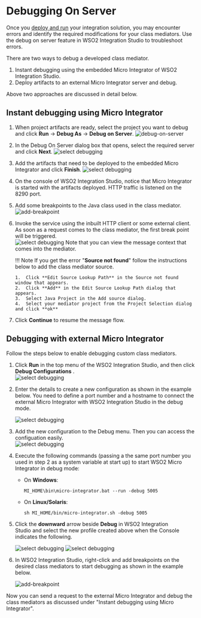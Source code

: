 # Debugging On Server

Once you [deploy and run](../deploy-artifacts) your integration solution, you may encounter errors and identify the required modifications for your class mediators. Use the debug on server feature in WSO2 Integration Studio to troubleshoot errors.

There are two ways to debug a developed class mediator.

1.  Instant debugging using the embedded Micro Integrator of WSO2 Integration Studio.
2.  Deploy artifacts to an external Micro Integrator server and debug.

Above two approaches are discussed in detail below.

## Instant debugging using Micro Integrator

1.  When project artifacts are ready, select the project you want to debug and click **Run** -> **Debug As** -> **Debug on Server**.
    ![debug-on-server](../assets/img/debug-on-server/select-debug-on-server.png)

2.  In the Debug On Server dialog box that opens, select the required server and click **Next**.
    ![select debugging](../assets/img/debug-on-server/select-server.png)

3.  Add the artifacts that need to be deployed to the embedded Micro Integrator and click **Finish**.
    ![select debugging](../assets/img/debug-on-server/add-artifacts.png)

4.  On the console of WSO2 Integration Studio, notice that Micro
    Integrator is started with the artifacts deployed. HTTP traffic is
    listened on the 8290 port.

5.  Add some breakpoints to the Java class used in the class mediator.  
    ![add-breakpoint](../assets/img/debug-on-server/add-breakpoints.png)

6.  Invoke the service using the inbuilt HTTP client or some external client. As soon as
    a request comes to the class mediator, the first break point will be triggered.  
    ![select debugging](../assets/img/debug-on-server/debug-class-mediator-view-properties.png)
    Note that you can view the message context that comes into the mediator.

    !!! Note
        If you get the error "**Source not found**" follow the instructions below to add the class mediator source.
        
        1.  Click **Edit Source Lookup Path** in the Source not found window that appears.
        2.  Click **Add** in the Edit Source Lookup Path dialog that appears.
        3.  Select Java Project in the Add source dialog.
        4.  Select your mediator project from the Project Selection dialog and click **ok**

7.  Click **Continue** to resume the message flow.

## Debugging with external Micro Integrator

Follow the steps below to enable debugging custom class mediators.

1.  Click **Run** in the top menu of the WSO2 Integration Studio, and
    then click **Debug Configurations** .  
    ![select debugging](../assets/img/mediation-debugging/debugging-7.png)
2.  Enter the details to create a new configuration as shown in the
    example below. You need to define a port number and a hostname to connect the external Micro Integrator with WSO2 Integration Studio in the debug mode.

    ![select debugging](../assets/img/debug-on-server/add-java-remote-server.png)
      
3.  Add the new configuration to the Debug menu. Then you can access the configuation easily.  
    ![select debugging](../assets/img/debug-on-server/add-java-remote-server-to-fav.png)
      
4.  Execute the following commands (passing a the same port number you used in step 2 as a system variable at start up) to start WSO2 Micro Integrator in debug
    mode:  
    -   On **Windows**:

        `MI_HOME\bin\micro-integrator.bat --run -debug 5005`

    -   On **Linux/Solaris**:

        `sh MI_HOME/bin/micro-integrator.sh -debug 5005`


5.  Click the **downward** arrow beside **Debug** in WSO2 Integration Studio and select the new profile created above when the Console indicates the following.

    ![select debugging](../assets/img/mediation-debugging/debugging-11.png)
    ![select debugging](../assets/img/debug-on-server/java-remote-server-waiting.png) 

6.  In WSO2 Integration Studio, right-click and add breakpoints on the desired class mediators to start debugging as shown in the example below.

    ![add-breakpoint](../assets/img/debug-on-server/add-breakpoints.png)

Now you can send a request to the external Micro Integrator and debug the class mediators as discussed under "Instant debugging using Micro Integrator".

